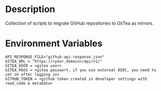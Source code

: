 # Description
Collection of scripts to migrate GitHub repositories to GitTea as mirrors.

# Environment Variables

    API_RESPONSE_FILE="github-api-response.json"
    GITEA_URL = "https://<your_domain>/api/v1/"
    GITEA_USER = <gitea user>
    GITEA_PASS = <gitea passwort, if you use external OIDC, you need to set on after logging in>
    GITHUB_TOKEN = <github token created in developer settings with read_code & metadata>

